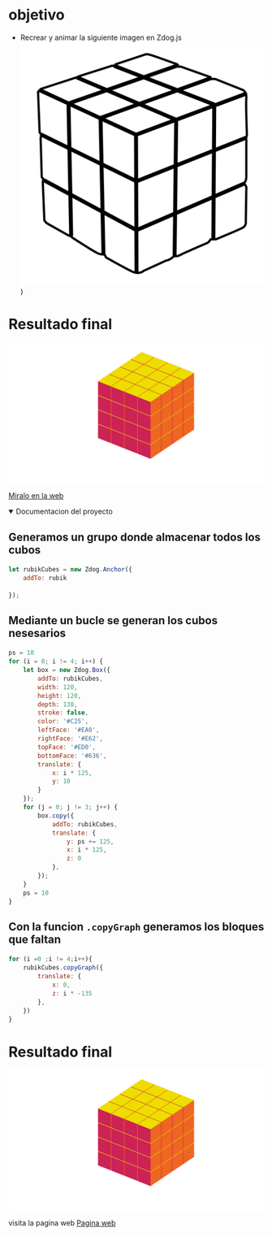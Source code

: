 # objetivo
- Recrear y animar la siguiente imagen en Zdog.js
![inspiracion](pr/cubo-de-rubik.png))

# Resultado final
![Resultado final del proyecto](pr/resu.png)

[Miralo en la web](carloscruzvalencia.github.io/Cube-Zdog.js/)
<details open>
<summary>Documentacion del proyecto</summary>

## Generamos un grupo donde almacenar todos los cubos
```JavaScript 
let rubikCubes = new Zdog.Anchor({
    addTo: rubik

});
```

## Mediante un bucle se generan los cubos nesesarios
```JavaScript 
ps = 10
for (i = 0; i != 4; i++) {
    let box = new Zdog.Box({
        addTo: rubikCubes,
        width: 120,
        height: 120,
        depth: 130,
        stroke: false,
        color: '#C25',
        leftFace: '#EA0',
        rightFace: '#E62',
        topFace: '#ED0',
        bottomFace: '#636',
        translate: {
            x: i * 125,
            y: 10
        }
    });
    for (j = 0; j != 3; j++) {
        box.copy({
            addTo: rubikCubes,
            translate: {
                y: ps += 125,
                x: i * 125,
                z: 0
            },
        });
    }
    ps = 10
}
```
## Con la funcion ```.copyGraph``` generamos los bloques que faltan
```JavaScript
for (i =0 ;i != 4;i++){
    rubikCubes.copyGraph({
        translate: {
            x: 0,
            z: i * -135
        },
    })
}
```
# Resultado final
![Resultado final del proyecto](pr/resu.png)

visita la pagina web
[Pagina web](carloscruzvalencia.github.io/Cube-Zdog.js/)
</details>
